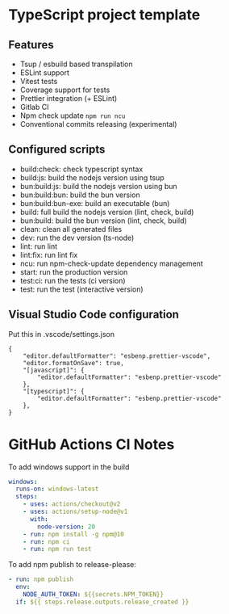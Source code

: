 # TypeScript project template

## Features

- Tsup / esbuild based transpilation
- ESLint support
- Vitest tests
- Coverage support for tests
- Prettier integration (+ ESLint)
- Gitlab CI
- Npm check update `npm run ncu`
- Conventional commits releasing (experimental)

## Configured scripts

- build:check: check typescript syntax
- build:js: build the nodejs version using tsup
- bun:build:js: build the nodejs version using bun
- bun:build:bun: build the bun version
- bun:build:bun-exe: build an executable (bun)
- build: full build the nodejs version (lint, check, build)
- bun:build: build the bun version (lint, check, build)
- clean: clean all generated files
- dev: run the dev version (ts-node)
- lint: run lint
- lint:fix: run lint fix
- ncu: run npm-check-update dependency management
- start: run the production version
- test:ci: run the tests (ci version)
- test: run the test (interactive version)

## Visual Studio Code configuration

Put this in .vscode/settings.json

```
{
    "editor.defaultFormatter": "esbenp.prettier-vscode",
    "editor.formatOnSave": true,
    "[javascript]": {
        "editor.defaultFormatter": "esbenp.prettier-vscode"
    },
    "[typescript]": {
        "editor.defaultFormatter": "esbenp.prettier-vscode"
    },
}
```

# GitHub Actions CI Notes

To add windows support in the build

```yaml
windows:
  runs-on: windows-latest
  steps:
    - uses: actions/checkout@v2
    - uses: actions/setup-node@v1
      with:
        node-version: 20
    - run: npm install -g npm@10
    - run: npm ci
    - run: npm run test
```

To add npm publish to release-please:

```yaml
- run: npm publish
  env:
    NODE_AUTH_TOKEN: ${{secrets.NPM_TOKEN}}
  if: ${{ steps.release.outputs.release_created }}
```
